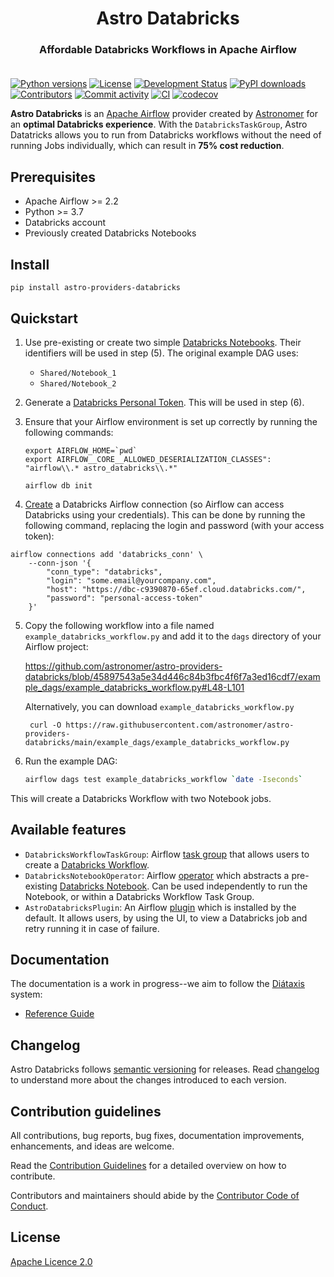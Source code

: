 <h1 align="center">
  Astro Databricks
</h1>
  <h3 align="center">
  Affordable Databricks Workflows in Apache Airflow<br><br>
</h3>

[![Python versions](https://img.shields.io/pypi/pyversions/astro-providers-databricks.svg)](https://pypi.org/pypi/astro-providers-databricks)
[![License](https://img.shields.io/pypi/l/astro-providers-databricks.svg)](https://pypi.org/pypi/astro-providers-databricks)
[![Development Status](https://img.shields.io/pypi/status/astro-providers-databricks.svg)](https://pypi.org/pypi/astro-providers-databricks)
[![PyPI downloads](https://img.shields.io/pypi/dm/astro-providers-databricks.svg)](https://pypistats.org/packages/astro-providers-databricks)
[![Contributors](https://img.shields.io/github/contributors/astronomer/astro-providers-databricks)](https://github.com/astronomer/astro-providers-databricks)
[![Commit activity](https://img.shields.io/github/commit-activity/m/astronomer/astro-providers-databricks)](https://github.com/astronomer/astro-providers-databricks)
[![CI](https://github.com/astronomer/astro-providers-databricks/actions/workflows/ci.yml/badge.svg)](https://github.com/astronomer/astro-providers-databricks)
[![codecov](https://codecov.io/gh/astronomer/astro-providers-databricks/branch/main/graph/badge.svg?token=MI4SSE50Q6)](https://codecov.io/gh/astronomer/astro-providers-databricks)


**Astro Databricks** is an [Apache Airflow](https://github.com/apache/airflow) provider created by [Astronomer](https://www.astronomer.io/) for an **optimal Databricks experience**.  With the `DatabricksTaskGroup`, Astro Datatricks allows you to run from Databricks workflows without
the need of running Jobs individually, which can result in **75% cost reduction**.

## Prerequisites

* Apache Airflow >= 2.2
* Python >= 3.7
* Databricks account
* Previously created Databricks Notebooks

## Install

```shell
pip install astro-providers-databricks
```

## Quickstart

1. Use pre-existing or create two simple [Databricks Notebooks](https://docs.databricks.com/notebooks/). Their identifiers will be used in step (5). The original example DAG uses: 
   * `Shared/Notebook_1`
   * `Shared/Notebook_2`

2. Generate a [Databricks Personal Token](https://docs.databricks.com/dev-tools/auth.html#databricks-personal-access-tokens). This will be used in step (6). 

3. Ensure that your Airflow environment is set up correctly by running the following commands:

    ```shell
    export AIRFLOW_HOME=`pwd`
    export AIRFLOW__CORE__ALLOWED_DESERIALIZATION_CLASSES": "airflow\\.* astro_databricks\\.*"
   
    airflow db init
    ```
   
4. [Create](https://airflow.apache.org/docs/apache-airflow/stable/howto/connection.html) a Databricks Airflow connection (so Airflow can access Databricks using your credentials). This can be done by running the following command, replacing the login and password (with your access token):

```shell
airflow connections add 'databricks_conn' \
    --conn-json '{
        "conn_type": "databricks",
        "login": "some.email@yourcompany.com",
        "host": "https://dbc-c9390870-65ef.cloud.databricks.com/",
        "password": "personal-access-token"
    }'
```

5. Copy the following workflow into a file named `example_databricks_workflow.py` and add it to the `dags` directory of your Airflow project:
   
   https://github.com/astronomer/astro-providers-databricks/blob/45897543a5e34d446c84b3fbc4f6f7a3ed16cdf7/example_dags/example_databricks_workflow.py#L48-L101

   Alternatively, you can download `example_databricks_workflow.py`
   ```shell
    curl -O https://raw.githubusercontent.com/astronomer/astro-providers-databricks/main/example_dags/example_databricks_workflow.py
   ```

6. Run the example DAG:

    ```sh
    airflow dags test example_databricks_workflow `date -Iseconds`
    ```
   
This will create a Databricks Workflow with two Notebook jobs.

## Available features

* `DatabricksWorkflowTaskGroup`: Airflow [task group](https://airflow.apache.org/docs/apache-airflow/stable/core-concepts/dags.html#taskgroups) that allows users to create a [Databricks Workflow](https://www.databricks.com/product/workflows).
* `DatabricksNotebookOperator`: Airflow [operator](https://airflow.apache.org/docs/apache-airflow/stable/core-concepts/operators.html) which abstracts a pre-existing [Databricks Notebook](https://docs.databricks.com/notebooks/). Can be used independently to run the Notebook, or within a Databricks Workflow Task Group.
* `AstroDatabricksPlugin`: An Airflow [plugin](https://airflow.apache.org/docs/apache-airflow/stable/authoring-and-scheduling/plugins.html) which is installed by the default. It allows users, by using the UI, to view a Databricks job and retry running it in case of failure.

## Documentation

The documentation is a work in progress--we aim to follow the [Diátaxis](https://diataxis.fr/) system:

* [Reference Guide](https://astronomer.github.io/astro-providers-databricks/)

## Changelog

Astro Databricks follows [semantic versioning](https://semver.org/) for releases. Read [changelog](CHANGELOG.rst) to understand more about the changes introduced to each version.

## Contribution guidelines

All contributions, bug reports, bug fixes, documentation improvements, enhancements, and ideas are welcome.

Read the [Contribution Guidelines](docs/contributing.rst) for a detailed overview on how to contribute.

Contributors and maintainers should abide by the [Contributor Code of Conduct](CODE_OF_CONDUCT.md).

## License

[Apache Licence 2.0](LICENSE)